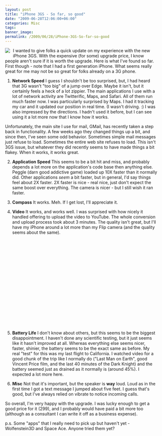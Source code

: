 ```yaml
---
layout: post
title: "iPhone 3GS - So far, so good"
date: "2009-06-28T12:06:00+06:00"
categories: Misc 
tags: 
banner_image: 
permalink: /2009/06/28/iPhone-3GS-So-far-so-good
---
```


<img src="https://static.raymondcamden.com/images/cfjedi//iphone3gs1.jpg" align="left" style="margin-right:10px;margin-bottom:10px"> I wanted to give folks a quick update on my experience with the new iPhone 3GS. With the expensive (for some) upgrade price, I know people aren't sure if it is worth the upgrade. Here is what I've found so far. First though - note that I had a first generation iPhone. What seems really great for me may not be so great for folks already on a 3G phone.

1) <b>Network Speed</b> I guess I shouldn't be too surprised, but, I had heard that 3G wasn't "too big" of a jump over Edge. Maybe it isn't, but it certainly feels a heck of a lot zippier. The main applications I use with a lot of network activity are Twitterific, Maps, and Safari. All of them run much faster now. I was particularly surprised by Maps. I had it tracking my car and it updated our position in real time. (I wasn't driving. :) I was also impressed by the directions. I hadn't used it before, but I can see using it a lot more now that I know how it works. 

Unfortunately, the main site I use for mail, GMail, has recently taken a step back in functionality. A few weeks ago they changed things up a bit, and since then, I've seen some odd behavior. Sometimes simple mail messages just refuse to load. Sometimes the entire web site refuses to load. This isn't 3GS issue, but whatever they did recently seems to have made things a bit flakey. When it works, it works great.

2) <b>Application Speed</b> This seems to be a bit hit and miss, and probably depends a lot more on the application's code base then anything else. Peggle (darn good addictive game) loaded up 10X faster than it normally did. Other applications <i>seem</i> a bit faster, but in general, I'd say things feel about 2X faster. 2X faster is nice - real nice, just don't expect the same boost over everything. The camera is nicer - but I still wish it ran faster.

3) <b>Compass</b> It works. Meh. If I get lost, I'll appreciate it. 

4) <b>Video</b> It works, and works well. I was surprised with how nicely it handled offering to upload the video to YouTube. The whole conversion and upload process took about 3 minutes. The quality isn't great, but I'll have my iPhone around a lot more than my Flip camera (and the quality seems about the same). 

<object width="340" height="285"><param name="movie" value="http://www.youtube.com/v/foTXEDmMVcQ&hl=en&fs=1&rel=0&border=1"></param><param name="allowFullScreen" value="true"></param><param name="allowscriptaccess" value="always"></param><embed src="http://www.youtube.com/v/foTXEDmMVcQ&hl=en&fs=1&rel=0&border=1" type="application/x-shockwave-flash" allowscriptaccess="always" allowfullscreen="true" width="340" height="285"></embed></object>

5) <b>Battery Life</b> I don't know about others, but this seems to be the biggest disappointment. I haven't done any scientific testing, but it just seems like it hasn't improved at all. Whereas everything else seems nicer, faster, shinier, the battery seems to be the exact same as before. My real "test" for this was my last flight to California. I watched video for a good chunk of the trip like I normally do ("Last Man on Earth", good Vincent Price film, and the last 40 minutes of the Dark Knight) and the battery seemed just as drained as it normally is (around 45%). I expected a lot more here. 

6) <b>Misc</b> Not that it's important, but the speaker is <b>way</b> loud. Loud as in the first time I got a text message I jumped about five feet. I guess that's good, but I've always relied on vibrate to notice incoming calls.

So overall, I'm very happy with the upgrade. I was lucky enough to get a good price for it (299), and I probably would have paid a bit more too (although as a consultant I can write it off as a business expense). 

p.s. Some "apps" that I really need to pick up but haven't yet - Wolfenstein3D and Space Ace. Anyone tried them yet?